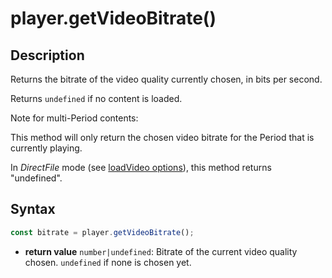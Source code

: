 # player.getVideoBitrate()

## Description

Returns the bitrate of the video quality currently chosen, in bits per second.

Returns `undefined` if no content is loaded.

<div class="note">
Note for multi-Period contents:

This method will only return the chosen video bitrate for the
Period that is currently playing.
</div>

<div class="warning">
In <i>DirectFile</i> mode (see <a
href="../Basic_Methods/loadVideo.md#transport">loadVideo options</a>),
this method returns "undefined".
</div>

## Syntax

```js
const bitrate = player.getVideoBitrate();
```

  - **return value** `number|undefined`: Bitrate of the current video quality
    chosen. `undefined` if none is chosen yet.
